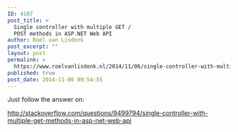 ```yaml
---
ID: 4107
post_title: >
  Single controller with multiple GET /
  POST methods in ASP.NET Web API
author: Roel van Lisdonk
post_excerpt: ""
layout: post
permalink: >
  https://www.roelvanlisdonk.nl/2014/11/06/single-controller-with-multiple-get-post-methods-in-asp-net-web-api/
published: true
post_date: 2014-11-06 09:54:55
---
```

<p>Just follow the answer on: </p>  <p><a title="http://stackoverflow.com/questions/9499794/single-controller-with-multiple-get-methods-in-asp-net-web-api" href="http://stackoverflow.com/questions/9499794/single-controller-with-multiple-get-methods-in-asp-net-web-api">http://stackoverflow.com/questions/9499794/single-controller-with-multiple-get-methods-in-asp-net-web-api</a></p>